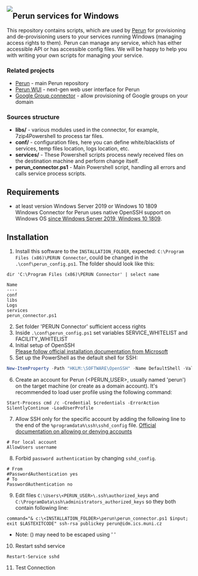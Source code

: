 <a href="https://perun.cesnet.cz/"><img style="float: left; position: relative;" src="https://raw.githubusercontent.com/CESNET/perun/master/perun-web-gui/src/main/webapp/img/logo.png"></a>
## Perun services for Windows ##

This repository contains scripts, which are used by [Perun](https://perun.cesnet.cz/web/) for provisioning and de-provisioning users to your services running Windows (managing access rights to them). Perun can manage any service, which has either accessible API or has accessible config files. We will be happy to help you with writing your own scripts for managing your service.

### Related projects ###

* [Perun](https://github.com/CESNET/perun) - main Perun repository
* [Perun WUI](https://github.com/zlamalp/perun-wui) - next-gen web user interface for Perun
* [Google Group connector](https://github.com/CESNET/google-group-connector) - allow provisioning of Google groups on your domain

### Sources structure ###

* **libs/** - various modules used in the connector, for example, 7zip4Powershell to process tar files.
* **conf/** - configuration files, here you can define white/blacklists of services, temp files location, logs location, etc.
* **services/** - These Powershell scripts process newly received files on the destination machine and perform change itself.
* **perun_connector.ps1** - Main Powershell script, handling all errors and calls service process scripts.

## Requirements 
- at least version Windows Server 2019 or Windows 10 1809   
Windows Connector for Perun uses native OpenSSH support on Windows OS [since Windows Server 2019, Windows 10 1809](https://docs.microsoft.com/en-us/windows-server/administration/openssh/openssh_install_firstuse).

## Installation
1. Install this software to the `INSTALLATION_FOLDER`, expected: `C:\Program Files (x86)\PERUN Connector`, could be changed in the `.\conf\perun_config.ps1`. The folder should look like this:
```
dir 'C:\Program Files (x86)\PERUN Connector' | select name

Name               
----               
conf               
libs               
Logs               
services           
perun_connector.ps1
```
2. Set folder 'PERUN Connector' sufficient access rights
3. Inside `.\conf\perun_config.ps1` set variables SERVICE_WHITELIST and FACILITY_WHITELIST
4. Initial setup of OpenSSH   
[Please follow official installation documentation from Microsoft](https://docs.microsoft.com/en-us/windows-server/administration/openssh/openssh_install_firstuse)
5. Set up the PowerShell as the default shell for SSH:   
```powershell
New-ItemProperty -Path "HKLM:\SOFTWARE\OpenSSH" -Name DefaultShell -Value "C:\Windows\System32\WindowsPowerShell\v1.0\powershell.exe" -PropertyType String -Force
```
6. Create an account for Perun (<PERUN_USER>, usually named 'perun') on the target machine (or create as a domain account). It's recommended to load user profile using the following command:
```
Start-Process cmd /c -Credential $credentials -ErrorAction SilentlyContinue -LoadUserProfile
```
7. Allow SSH only for the specific account by adding the following line to the end of the `%programdata%\ssh\sshd_config` file. [Official documentation on allowing or denying accounts](https://docs.microsoft.com/en-us/windows-server/administration/openssh/openssh_server_configuration#allowgroups-allowusers-denygroups-denyusers)
```
# For local account
AllowUsers username
``` 
8. Forbid `password authentication` by changing `sshd_config`.
```
# From
#PasswordAuthentication yes
# To
PasswordAuthentication no
```
9. Edit files `C:\Users\<PERUN_USER>\.ssh\authorized_keys` and `C:\ProgramData\ssh\administrators_authorized_keys` so they both contain following line:
```
command="& c:\<INSTALLATION_FOLDER>\perun\perun_connector.ps1 $input; exit $LASTEXITCODE" ssh-rsa publickey perun@idm.ics.muni.cz
```
  - Note: () may need to be escaped using ' '

10. Restart sshd service
```
Restart-Service sshd
```
11. Test Connection
